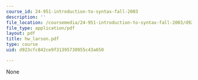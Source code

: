 ```yaml
---
course_id: 24-951-introduction-to-syntax-fall-2003
description: ''
file_location: /coursemedia/24-951-introduction-to-syntax-fall-2003/d923cfc842ce9f31395730955c43a650_hw_larson.pdf
file_type: application/pdf
layout: pdf
title: hw_larson.pdf
type: course
uid: d923cfc842ce9f31395730955c43a650

---
```

None